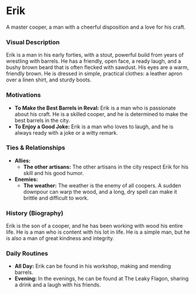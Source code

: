 # Erik

A master cooper, a man with a cheerful disposition and a love for his craft.

### Visual Description

Erik is a man in his early forties, with a stout, powerful build from years of wrestling with barrels. He has a friendly, open face, a ready laugh, and a bushy brown beard that is often flecked with sawdust. His eyes are a warm, friendly brown. He is dressed in simple, practical clothes: a leather apron over a linen shirt, and sturdy boots.

### Motivations

- **To Make the Best Barrels in Reval:** Erik is a man who is passionate about his craft. He is a skilled cooper, and he is determined to make the best barrels in the city.
- **To Enjoy a Good Joke:** Erik is a man who loves to laugh, and he is always ready with a joke or a witty remark.

### Ties & Relationships

- **Allies:**
    - **The other artisans:** The other artisans in the city respect Erik for his skill and his good humor.
- **Enemies:**
    - **The weather:** The weather is the enemy of all coopers. A sudden downpour can warp the wood, and a long, dry spell can make it brittle and difficult to work.

### History (Biography)

Erik is the son of a cooper, and he has been working with wood his entire life. He is a man who is content with his lot in life. He is a simple man, but he is also a man of great kindness and integrity.

### Daily Routines

- **All Day:** Erik can be found in his workshop, making and mending barrels.
- **Evening:** In the evenings, he can be found at The Leaky Flagon, sharing a drink and a laugh with his friends.
